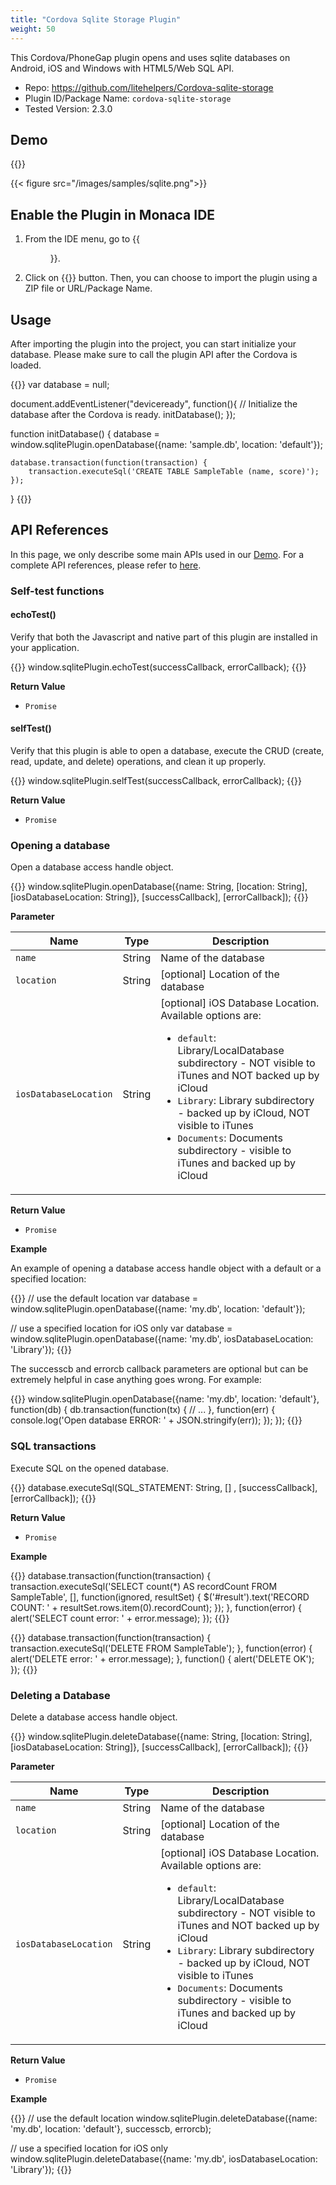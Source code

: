 ```yaml
---
title: "Cordova Sqlite Storage Plugin"
weight: 50
---
```


This Cordova/PhoneGap plugin opens and uses sqlite databases on Android, iOS and Windows with HTML5/Web SQL API.

- Repo: https://github.com/litehelpers/Cordova-sqlite-storage
- Plugin ID/Package Name: `cordova-sqlite-storage`
- Tested Version: 2.3.0

## Demo 

{{<import pid="5ac33652e78885cd208b4567" title="Sqlite Storage Plugin Demo">}}

{{< figure src="/images/samples/sqlite.png">}}

## Enable the Plugin in Monaca IDE

1.  From the IDE menu, go to {{<menu menu1="Config" menu2="Manage Cordova Plugins">}}.

2.  Click on {{<guilabel name="Import Cordova Plugin">}} button. Then, you can choose to import the plugin using a ZIP file or URL/Package Name. 

## Usage

After importing the plugin into the project, you can start initialize your database. Please make sure to call the plugin API after the Cordova is loaded. 

{{<highlight javascript>}}
var database = null;

document.addEventListener("deviceready", function(){
    // Initialize the database after the Cordova is ready.
    initDatabase();
});

function initDatabase() {
    database = window.sqlitePlugin.openDatabase({name: 'sample.db', location: 'default'});

    database.transaction(function(transaction) {
        transaction.executeSql('CREATE TABLE SampleTable (name, score)');
    });
}
{{</highlight>}}

## API References

In this page, we only describe some main APIs used in our [Demo](https://monaca.mobi/directimport?pid=5ac33652e78885cd208b4567). For a complete API references, please refer to [here](https://github.com/litehelpers/Cordova-sqlite-storage).

### Self-test functions

#### echoTest()

Verify that both the Javascript and native part of this plugin are installed in your application.

{{<highlight javascript>}}
window.sqlitePlugin.echoTest(successCallback, errorCallback);
{{</highlight>}}

**Return Value**

- `Promise`

#### selfTest()

Verify that this plugin is able to open a database, execute the CRUD (create, read, update, and delete) operations, and clean it up properly.

{{<highlight javascript>}}
window.sqlitePlugin.selfTest(successCallback, errorCallback);
{{</highlight>}}

**Return Value**

- `Promise`

### Opening a database

Open a database access handle object.

{{<highlight javascript>}}
window.sqlitePlugin.openDatabase({name: String, [location: String], [iosDatabaseLocation: String]}, [successCallback], [errorCallback]);
{{</highlight>}}

**Parameter**

Name | Type | Description
-----|------|-------------
`name` | String | Name of the database
`location` | String | [optional] Location of the database
`iosDatabaseLocation` | String | [optional] iOS Database Location. Available options are: <ul><li>`default`: Library/LocalDatabase subdirectory - NOT visible to iTunes and NOT backed up by iCloud</li><li>`Library`: Library subdirectory - backed up by iCloud, NOT visible to iTunes</li><li>`Documents`: Documents subdirectory - visible to iTunes and backed up by iCloud</li></ul>

**Return Value**

- `Promise` 

**Example**

An example of opening a database access handle object with a default or a specified location:

{{<highlight javascript>}}
// use the default location
var database = window.sqlitePlugin.openDatabase({name: 'my.db', location: 'default'});

// use a specified location for iOS only
var database = window.sqlitePlugin.openDatabase({name: 'my.db', iosDatabaseLocation: 'Library'});
{{</highlight>}}

The successcb and errorcb callback parameters are optional but can be extremely helpful in case anything goes wrong. For example:

{{<highlight javascript>}}
window.sqlitePlugin.openDatabase({name: 'my.db', location: 'default'}, function(db) {
  db.transaction(function(tx) {
    // ...
  }, function(err) {
    console.log('Open database ERROR: ' + JSON.stringify(err));
  });
});
{{</highlight>}}

### SQL transactions

Execute SQL on the opened database.

{{<highlight javascript>}}
database.executeSql(SQL_STATEMENT: String, [] , [successCallback], [errorCallback]);
{{</highlight>}}

**Return Value**

- `Promise` 

**Example**

{{<highlight javascript>}}
database.transaction(function(transaction) {
    transaction.executeSql('SELECT count(*) AS recordCount FROM SampleTable', [], function(ignored, resultSet) {
        $('#result').text('RECORD COUNT: ' + resultSet.rows.item(0).recordCount);
    });
}, function(error) {
    alert('SELECT count error: ' + error.message);
});
{{</highlight>}}

{{<highlight javascript>}}
database.transaction(function(transaction) {
    transaction.executeSql('DELETE FROM SampleTable');
}, function(error) {
    alert('DELETE error: ' + error.message);
}, function() {
    alert('DELETE OK');
});
{{</highlight>}}

### Deleting a Database

Delete a database access handle object.

{{<highlight javascript>}}
window.sqlitePlugin.deleteDatabase({name: String, [location: String], [iosDatabaseLocation: String]}, [successCallback], [errorCallback]);
{{</highlight>}}

**Parameter**

Name | Type | Description
-----|------|-------------
`name` | String | Name of the database
`location` | String | [optional] Location of the database
`iosDatabaseLocation` | String | [optional] iOS Database Location. Available options are: <ul><li>`default`: Library/LocalDatabase subdirectory - NOT visible to iTunes and NOT backed up by iCloud</li><li>`Library`: Library subdirectory - backed up by iCloud, NOT visible to iTunes</li><li>`Documents`: Documents subdirectory - visible to iTunes and backed up by iCloud</li></ul>

**Return Value**

- `Promise` 

**Example**

{{<highlight javascript>}}
// use the default location
window.sqlitePlugin.deleteDatabase({name: 'my.db', location: 'default'}, successcb, errorcb);

// use a specified location for iOS only
window.sqlitePlugin.deleteDatabase({name: 'my.db', iosDatabaseLocation: 'Library'});
{{</highlight>}}